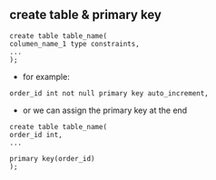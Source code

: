 ## create table & primary key

```
create table table_name(
columen_name_1 type constraints,
...
);
```
- for example:

```
order_id int not null primary key auto_increment,
```

- or we can assign the primary key at the end
```
create table table_name(
order_id int,
...

primary key(order_id)
);
```
